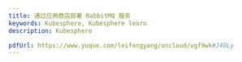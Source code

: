 ```yaml
---
title: 通过应用商店部署 RabbitMQ 服务
keywords: Kubesphere, Kubesphere learn
description: Kubesphere

pdfUrl: https://www.yuque.com/leifengyang/oncloud/vgf9wk#J49Ly
---
```

